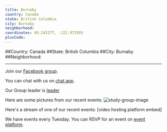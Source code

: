 ```yaml
---
title: Burnaby
country: Canada
state: British Columbia
city: Burnaby
neighborhood: 
coordinates: 49.243277, -122.972593
plusCode:
---
```


##Country: Canada
##State: British Columbia
##City: Burnaby
##Neighborhood: 
*****
Join our [Facebook group](https://www.facebook.com/groups/free.code.camp.burnaby).

You can chat with us on [chat app]().

Our Group leader is [leader]()

Here are some pictures from our recent events:
![study-group-image]()

Here's a stream of one of our recent events:
[video hosting platform embed]

We have events every Tuesday. You can RSVP for an event on [event platform]().
